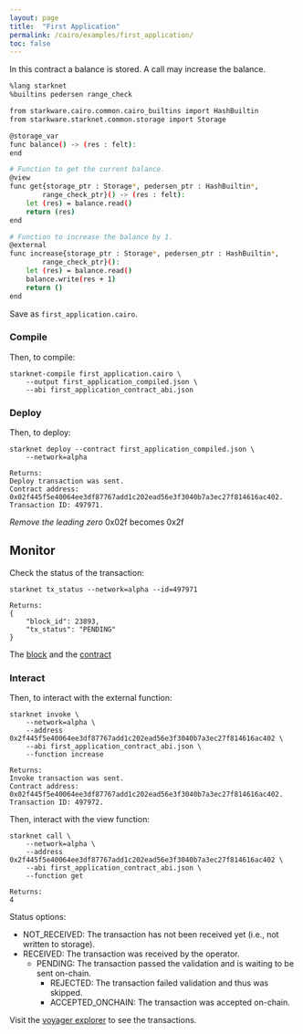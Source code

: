 ```yaml
---
layout: page
title:  "First Application"
permalink: /cairo/examples/first_application/
toc: false
---
```



In this contract a balance is stored. A call may increase
the balance.

```sh
%lang starknet
%builtins pedersen range_check

from starkware.cairo.common.cairo_builtins import HashBuiltin
from starkware.starknet.common.storage import Storage

@storage_var
func balance() -> (res : felt):
end

# Function to get the current balance.
@view
func get{storage_ptr : Storage*, pedersen_ptr : HashBuiltin*,
        range_check_ptr}() -> (res : felt):
    let (res) = balance.read()
    return (res)
end

# Function to increase the balance by 1.
@external
func increase{storage_ptr : Storage*, pedersen_ptr : HashBuiltin*,
        range_check_ptr}():
    let (res) = balance.read()
    balance.write(res + 1)
    return ()
end

```
Save as `first_application.cairo`.

### Compile

Then, to compile:
```
starknet-compile first_application.cairo \
    --output first_application_compiled.json \
    --abi first_application_contract_abi.json
```
### Deploy

Then, to deploy:
```
starknet deploy --contract first_application_compiled.json \
    --network=alpha

Returns:
Deploy transaction was sent.
Contract address: 0x02f445f5e40064ee3df87767add1c202ead56e3f3040b7a3ec27f814616ac402.
Transaction ID: 497971.
```
*Remove the leading zero* 0x02f becomes 0x2f

## Monitor

Check the status of the transaction:

```
starknet tx_status --network=alpha --id=497971

Returns:
{
    "block_id": 23893,
    "tx_status": "PENDING"
}
```
The [block](https://voyager.online/block/23893) and the
[contract](https://voyager.online/contract/0x2f445f5e40064ee3df87767add1c202ead56e3f3040b7a3ec27f814616ac402#state)

### Interact

Then, to interact with the external function:

```
starknet invoke \
    --network=alpha \
    --address 0x2f445f5e40064ee3df87767add1c202ead56e3f3040b7a3ec27f814616ac402 \
    --abi first_application_contract_abi.json \
    --function increase

Returns:
Invoke transaction was sent.
Contract address: 0x02f445f5e40064ee3df87767add1c202ead56e3f3040b7a3ec27f814616ac402.
Transaction ID: 497972.
```

Then, interact with the view function:

```
starknet call \
    --network=alpha \
    --address 0x2f445f5e40064ee3df87767add1c202ead56e3f3040b7a3ec27f814616ac402 \
    --abi first_application_contract_abi.json \
    --function get

Returns:
4
```

Status options:

- NOT_RECEIVED: The transaction has not been received yet (i.e., not written to storage).
- RECEIVED: The transaction was received by the operator.
    - PENDING: The transaction passed the validation and is waiting to be sent on-chain.
        - REJECTED: The transaction failed validation and thus was skipped.
        - ACCEPTED_ONCHAIN: The transaction was accepted on-chain.




Visit the [voyager explorer](https://voyager.online/) to see the transactions.